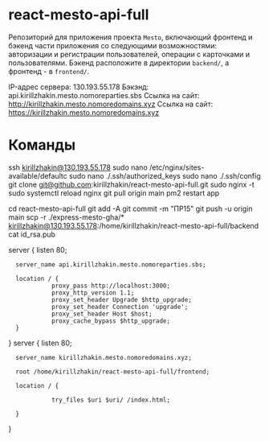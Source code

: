 # react-mesto-api-full
Репозиторий для приложения проекта `Mesto`, включающий фронтенд и бэкенд части приложения со следующими возможностями: авторизации и регистрации пользователей, операции с карточками и пользователями. Бэкенд расположите в директории `backend/`, а фронтенд - в `frontend/`. 
  
IP-адрес сервера: 130.193.55.178
Бэкэнд: api.kirillzhakin.mesto.nomoreparties.sbs
Ссылка на сайт: http://kirillzhakin.mesto.nomoredomains.xyz
Ссылка на сайт: https://kirillzhakin.mesto.nomoredomains.xyz

# Команды
ssh kirillzhakin@130.193.55.178
sudo nano /etc/nginx/sites-available/defaultc
sudo nano ./.ssh/authorized_keys
sudo nano ./.ssh/config
git clone git@github.com:kirillzhakin/react-mesto-api-full.git
sudo nginx -t
sudo systemctl reload nginx
git pull origin main 
pm2 restart app

cd react-mesto-api-full
git add -A
git commit -m "ПР15"
git push -u origin main
scp -r ./express-mesto-gha/* kirillzhakin@130.193.55.178:/home/kirillzhakin/react-mesto-api-full/backend
cat id_rsa.pub

server {
      listen 80;
      
      server_name api.kirillzhakin.mesto.nomoreparties.sbs;

      location / {
                proxy_pass http://localhost:3000;
                proxy_http_version 1.1;
                proxy_set_header Upgrade $http_upgrade;
                proxy_set_header Connection 'upgrade';
                proxy_set_header Host $host;
                proxy_cache_bypass $http_upgrade;
      }
}
server {
      listen 80;

      server_name kirillzhakin.mesto.nomoredomains.xyz;

      root /home/kirillzhakin/react-mesto-api-full/frontend;

      location / {

                try_files $uri $uri/ /index.html;

      }
}
